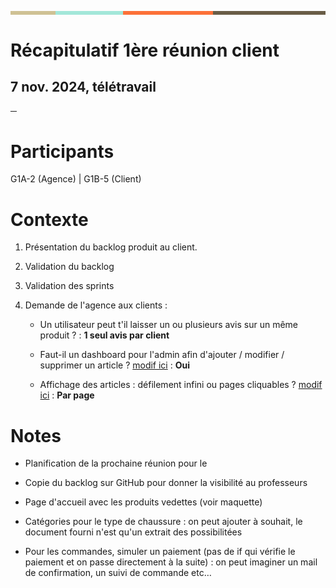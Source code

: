 ![][image1]

# **Récapitulatif 1ère réunion client**

## 7 nov. 2024, télétravail

**─**

# **Participants**

G1A-2 (Agence) | G1B-5 (Client)

# **Contexte**

1. Présentation du backlog produit au client.

2. Validation du backlog

3. Validation des sprints

4. Demande de l'agence aux clients :

   * Un utilisateur peut t'il laisser un ou plusieurs avis sur un même produit ? : **1 seul avis par client**

   * Faut-il un dashboard pour l'admin afin d'ajouter / modifier / supprimer un article ? [modif ici](https://github.com/orgs/IUT-Blagnac/projects/255/views/1?pane=issue&itemId=86189902&issue=IUT-Blagnac%7Csae-3-01-devapp-G1A-2%7C16) : **Oui**  
   * Affichage des articles : défilement infini ou pages cliquables ? [modif ici](https://github.com/orgs/IUT-Blagnac/projects/255/views/1?pane=issue&itemId=86189935&issue=IUT-Blagnac%7Csae-3-01-devapp-G1A-2%7C17) : **Par page**

# **Notes**

* Planification de la prochaine réunion pour le 

* Copie du backlog sur GitHub pour donner la visibilité au professeurs

* Page d'accueil avec les produits vedettes (voir maquette)

* Catégories pour le type de chaussure : on peut ajouter à souhait, le document fourni n'est qu'un extrait des possibilitées

* Pour les commandes, simuler un paiement (pas de if qui vérifie le paiement et on passe directement à la suite) : on peut imaginer un mail de confirmation, un suivi de commande etc…

[image1]: <data:image/png;base64,iVBORw0KGgoAAAANSUhEUgAAAnAAAAAICAYAAAB5/cImAAAAnUlEQVR4Xu3WMQ1CURREwS8LB6hAACVecIASFFCjABMkkNcuLSy5yRSj4Zztdj2/+K3L4w4fnqcdjHc87IE/2HI2+L4MNywZQpgoowJ0GLiCDDcsGUKYKKMCdBi4ggw3LBlCmCijAnQYuIIMNywZQpgoowJ0GLiCDDcsGUKYKKMCdBi4ggw3LBlCmCijAnQYuIIMNywZQpgoowJ0vAEJ5tqW7xehrgAAAABJRU5ErkJggg==>